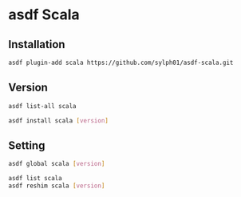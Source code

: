 # asdf Scala

## Installation

```sh
asdf plugin-add scala https://github.com/sylph01/asdf-scala.git
```

## Version

```sh
asdf list-all scala
```

```sh
asdf install scala [version]
```

## Setting

```sh
asdf global scala [version]
```

```sh
asdf list scala
asdf reshim scala [version]
```
